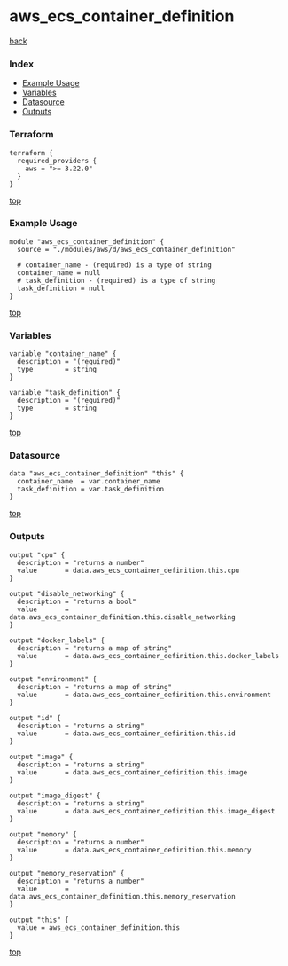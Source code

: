 # aws_ecs_container_definition
[back](../aws.md)
### Index
- [Example Usage](#example-usage)
- [Variables](#variables)
- [Datasource](#datasource)
- [Outputs](#outputs)
### Terraform
```hcl
terraform {
  required_providers {
    aws = ">= 3.22.0"
  }
}
```
[top](#index)
### Example Usage
```hcl
module "aws_ecs_container_definition" {
  source = "./modules/aws/d/aws_ecs_container_definition"

  # container_name - (required) is a type of string
  container_name = null
  # task_definition - (required) is a type of string
  task_definition = null
}
```
[top](#index)
### Variables
```hcl
variable "container_name" {
  description = "(required)"
  type        = string
}

variable "task_definition" {
  description = "(required)"
  type        = string
}
```
[top](#index)

### Datasource
```hcl
data "aws_ecs_container_definition" "this" {
  container_name  = var.container_name
  task_definition = var.task_definition
}
```
[top](#index)
### Outputs
```hcl
output "cpu" {
  description = "returns a number"
  value       = data.aws_ecs_container_definition.this.cpu
}

output "disable_networking" {
  description = "returns a bool"
  value       = data.aws_ecs_container_definition.this.disable_networking
}

output "docker_labels" {
  description = "returns a map of string"
  value       = data.aws_ecs_container_definition.this.docker_labels
}

output "environment" {
  description = "returns a map of string"
  value       = data.aws_ecs_container_definition.this.environment
}

output "id" {
  description = "returns a string"
  value       = data.aws_ecs_container_definition.this.id
}

output "image" {
  description = "returns a string"
  value       = data.aws_ecs_container_definition.this.image
}

output "image_digest" {
  description = "returns a string"
  value       = data.aws_ecs_container_definition.this.image_digest
}

output "memory" {
  description = "returns a number"
  value       = data.aws_ecs_container_definition.this.memory
}

output "memory_reservation" {
  description = "returns a number"
  value       = data.aws_ecs_container_definition.this.memory_reservation
}

output "this" {
  value = aws_ecs_container_definition.this
}
```
[top](#index)

